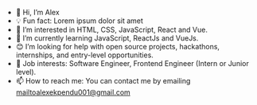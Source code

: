 - 👋 Hi, I’m Alex
- 💡 Fun fact: Lorem ipsum dolor sit amet
- 👀 I’m interested in HTML, CSS, JavaScript, React and Vue.
- 🌱 I’m currently learning JavaScript, ReactJs and VueJs.
- 😊 I’m looking for help with open source projects, hackathons, internships, and entry-level opportunities.
- 💼 Job interests: Software Engineer, Frontend Engineer (Intern or Junior level).
- 📫 How to reach me: You can contact me by emailing mailtoalexekpendu001@gmail.com

<!---
theguylex/theguylex is a ✨ special ✨ repository because its `README.md` (this file) appears on your GitHub profile.
You can click the Preview link to take a look at your changes.
--->
